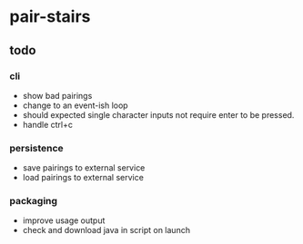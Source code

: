 # pair-stairs

## todo

### cli
- show bad pairings
- change to an event-ish loop
- should expected single character inputs not require enter to be pressed.
- handle ctrl+c

### persistence
- save pairings to external service
- load pairings to external service

### packaging
- improve usage output
- check and download java in script on launch